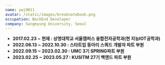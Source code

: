 ```yaml
---
name: ywj9811
avatar: /static/images/breaknotebook.png
occupation: BackEnd Developer
company: Sangmyung University, Seoul
---
```


- **2017.02.23 ~ 현재 : 상명대학교 서울캠퍼스 융합전자공학과(현 지능IOT공학과)**
- **2022.06.13 ~ 2022.10.30 : 스타트업 동아리 스쿼드 개발자 파트 부원**
- **2022.09.15 ~ 2023.02.30 : UMC 3기 SPRING파트 부원**
- **2023.02.25 ~ 2023.05.27 : KUSITM 27기 백엔드 파트 부원**
